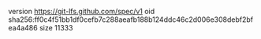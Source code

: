 version https://git-lfs.github.com/spec/v1
oid sha256:ff0c4f51bb1df0cefb7c288aeafb188b124ddc46c2d006e308debf2bfea4a486
size 11333
